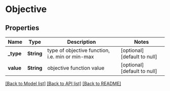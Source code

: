 # Objective

## Properties
Name | Type | Description | Notes
------------ | ------------- | ------------- | -------------
**_type** | **String** | type of objective function, i.e. min or min-max  | [optional] [default to null]
**value** | **String** | objective function value | [optional] [default to null]

[[Back to Model list]](../README.md#documentation-for-models) [[Back to API list]](../README.md#documentation-for-api-endpoints) [[Back to README]](../README.md)


